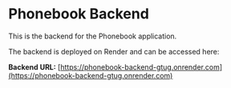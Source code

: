 # Phonebook Backend

This is the backend for the Phonebook application.

The backend is deployed on Render and can be accessed here:

**Backend URL:** [https://phonebook-backend-gtug.onrender.com](https://phonebook-backend-gtug.onrender.com)
